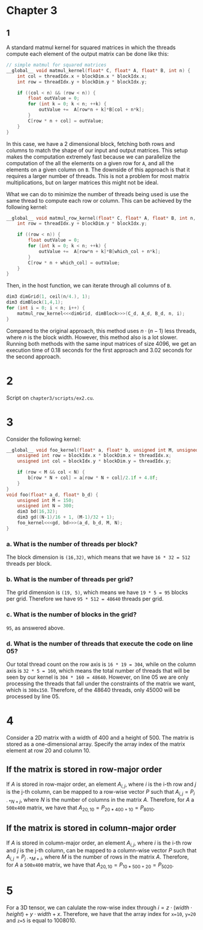 # Chapter 3

## 1

A standard matmul kernel for squared matrices in which the threads compute each element of the output matrix can be done like this:

```c
// simple matmul for squared matrices
__global__ void matmul_kernel(float* C, float* A, float* B, int n) {
    int col = threadIdx.x + blockDim.x * blockIdx.x;
    int row = threadIdx.y + blockDim.y * blockIdx.y;

    if ((col < n) && (row < n)) {
        float outValue = 0;
        for (int k = 0; k < n; ++k) {
            outValue +=  A[row*n + k]*B[col + n*k];
        }
        C[row * n + col] = outValue;
    }
}
```

In this case, we have a 2 dimensional block, fetching both rows and columns to match the shape of our input and output matrices. This setup makes the computation extremely fast because we can parallelize the computation of the all the elements on a given row for `A`, and all the elements on a given column on `B`. The downside of this approach is that it requires a larger number of threads. This is not a problem for most matrix multiplications, but on larger matrices this might not be ideal.

What we can do to minimize the number of threads being used is use the same thread to compute each row or column. This can be achieved by the following kernel:

```c
__global__ void matmul_row_kernel(float* C, float* A, float* B, int n, int which_col) {
    int row = threadIdx.y + blockDim.y * blockIdx.y;

    if ((row < n)) {
        float outValue = 0;
        for (int k = 0; k < n; ++k) {
            outValue +=  A[row*n + k]*B[which_col + n*k];
        }
        C[row * n + which_col] = outValue;
    }
}
```

Then, in the host function, we can iterate through all columns of `B`.

```c
dim3 dimGrid(1, ceil(n/4.), 1);
dim3 dimBlock(1,4,1);
for (int i = 0; i < n; i++) {
    matmul_row_kernel<<<dimGrid, dimBlock>>>(C_d, A_d, B_d, n, i);
}
```

Compared to the original approach, this method uses $n \cdot (n-1)$ less threads, where $n$ is the block width. However, this method also is a lot slower. Running both methods with the same input matrices of size 4096, we get an execution time of 0.18 seconds for the first approach and 3.02 seconds for the second approach.

# 2

Script on `chapter3/scripts/ex2.cu`.

# 3

Consider the following kernel:

```c
__global__ void foo_kernel(float* a, float* b, unsigned int M, unsigned int N) {
    unsigned int row = blockIdx.x * blockDim.x + threadIdx.x;
    unsigned int col = blockIdx.y * blockDim.y = threadIdx.y;

    if (row < M && col < N) {
        b[row * N + col] = a[row * N + col]/2.1f + 4.8f;
    }
}
void foo(float* a_d, float* b_d) {
    unsigned int M = 150;
    unsigned int N = 300;
    dim3 bd(16,32);
    dim3 gd((N-1)/16 + 1, (M-1)/32 + 1);
    foo_kernel<<<gd, bd>>>(a_d, b_d, M, N);
}

```

### a. What is the number of threads per block?

The block dimension is `(16,32)`, which means that we have `16 * 32 = 512` threads per block.

### b. What is the number of threads per grid?

The grid dimension is `(19, 5)`, which means we have `19 * 5 = 95` blocks per grid. Therefore we have `95 * 512 = 48640` threads per grid.

### c. What is the number of blocks in the grid?

`95`, as answered above.

### d. What is the number of threads that execute the code on line 05?

Our total thread count on the row axis is `16 * 19 = 304`, while on the column axis is `32 * 5 = 160`, which means the total number of threads that will be seen by our kernel is `304 * 160 = 48640`. However, on line 05 we are only processing the threads that fall under the constraints of the matrix we want, which is `300x150`. Therefore, of the 48640 threads, only 45000 will be processed by line 05.

# 4

Consider a 2D matrix with a width of 400 and a height of 500. The matrix is stored as a one-dimensional array. Specify the array index of the matrix element at row 20 and column 10.

## If the matrix is stored in row-major order

If $A$ is stored in row-major order, an element $A_{i,j}$, where $i$ is the i-th row and $j$ is the j-th column, can be mapped to a row-wise vector $P$ such that $A_{i,j} = P_{i\cdot * N + j}$, where $N$ is the number of columns in the matrix $A$. Therefore, for $A$ a `500x400` matrix, we have that $A_{20,10} = P_{20 * 400 + 10} = P_{8010}$.

## If the matrix is stored in column-major order

If $A$ is stored in column-major order, an element $A_{i,j}$, where $i$ is the i-th row and $j$ is the j-th column, can be mapped to a column-wise vector $P$ such that $A_{i,j} = P_{j\cdot * M + i}$, where $M$ is the number of rows in the matrix $A$. Therefore, for $A$ a `500x400` matrix, we have that $A_{20,10} = P_{10 * 500 + 20} = P_{5020}$.

# 5 

For a 3D tensor, we can calulate the row-wise index through $i= z \cdot (width \cdot height) + y \cdot width + x$. Therefore, we have that the array index for `x=10`, `y=20` and `z=5` is equal to 1008010.


